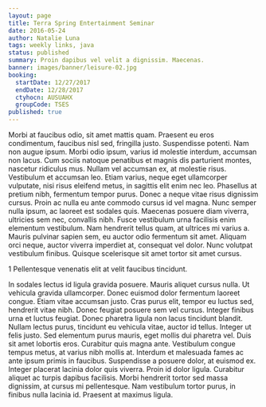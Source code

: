 ```yaml
---
layout: page
title: Terra Spring Entertainment Seminar
date: 2016-05-24
author: Natalie Luna
tags: weekly links, java
status: published
summary: Proin dapibus vel velit a dignissim. Maecenas.
banner: images/banner/leisure-02.jpg
booking:
  startDate: 12/27/2017
  endDate: 12/28/2017
  ctyhocn: AUSUAHX
  groupCode: TSES
published: true
---
```

Morbi at faucibus odio, sit amet mattis quam. Praesent eu eros condimentum, faucibus nisl sed, fringilla justo. Suspendisse potenti. Nam non augue ipsum. Morbi odio ipsum, varius id molestie interdum, accumsan non lacus. Cum sociis natoque penatibus et magnis dis parturient montes, nascetur ridiculus mus. Nullam vel accumsan ex, at molestie risus. Vestibulum et accumsan leo.
Etiam varius, neque eget ullamcorper vulputate, nisi risus eleifend metus, in sagittis elit enim nec leo. Phasellus at pretium nibh, fermentum tempor purus. Donec a neque vitae risus dignissim cursus. Proin ac nulla eu ante commodo cursus id vel magna. Nunc semper nulla ipsum, ac laoreet est sodales quis. Maecenas posuere diam viverra, ultricies sem nec, convallis nibh. Fusce vestibulum urna facilisis enim elementum vestibulum. Nam hendrerit tellus quam, at ultrices mi varius a. Mauris pulvinar sapien sem, eu auctor odio fermentum sit amet. Aliquam orci neque, auctor viverra imperdiet at, consequat vel dolor. Nunc volutpat vestibulum finibus. Quisque scelerisque sit amet tortor sit amet cursus.

1 Pellentesque venenatis elit at velit faucibus tincidunt.

In sodales lectus id ligula gravida posuere. Mauris aliquet cursus nulla. Ut vehicula gravida ullamcorper. Donec euismod dolor fermentum laoreet congue. Etiam vitae accumsan justo. Cras purus elit, tempor eu luctus sed, hendrerit vitae nibh. Donec feugiat posuere sem vel cursus. Integer finibus urna et luctus feugiat. Donec pharetra ligula non lacus tincidunt blandit. Nullam lectus purus, tincidunt eu vehicula vitae, auctor id tellus.
Integer ut felis justo. Sed elementum purus mauris, eget mollis dui pharetra vel. Duis sit amet lobortis eros. Curabitur quis magna ante. Vestibulum congue tempus metus, at varius nibh mollis at. Interdum et malesuada fames ac ante ipsum primis in faucibus. Suspendisse a posuere dolor, at euismod ex. Integer placerat lacinia dolor quis viverra. Proin id dolor ligula. Curabitur aliquet ac turpis dapibus facilisis. Morbi hendrerit tortor sed massa dignissim, at cursus mi pellentesque. Nam vestibulum tortor purus, in finibus nulla lacinia id. Praesent at maximus ligula.
